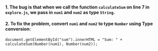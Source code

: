#### 1. The bug is that when we call the function `calculateSum` on line 7 in `explore.js`, we pass in `num1` and `num2` as type `String`.

#### 2. To fix the problem, convert `num1` and `num2` to type `Number` using Type conversion:

```
document.getElementById("sum").innerHTML = "Sum: " + calculateSum(Number(num1), Number(num2));
```
